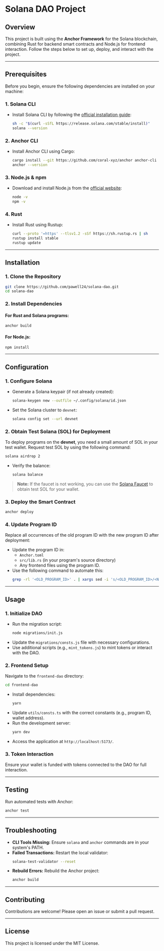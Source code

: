 # Solana DAO Project

## Overview

This project is built using the **Anchor Framework** for the Solana blockchain, combining Rust for backend smart contracts and Node.js for frontend interaction. Follow the steps below to set up, deploy, and interact with the project.

---

## Prerequisites

Before you begin, ensure the following dependencies are installed on your machine:

### 1. **Solana CLI**

- Install Solana CLI by following the [official installation guide](https://docs.solana.com/cli/install-solana-cli-tools):
  ```bash
  sh -c "$(curl -sSfL https://release.solana.com/stable/install)"
  solana --version
  ```

### 2. **Anchor CLI**

- Install Anchor CLI using Cargo:
  ```bash
  cargo install --git https://github.com/coral-xyz/anchor anchor-cli --locked
  anchor --version
  ```

### 3. **Node.js & npm**

- Download and install Node.js from the [official website](https://nodejs.org/):
  ```bash
  node -v
  npm -v
  ```

### 4. **Rust**

- Install Rust using Rustup:
  ```bash
  curl --proto '=https' --tlsv1.2 -sSf https://sh.rustup.rs | sh
  rustup install stable
  rustup update
  ```

---

## Installation

### 1. Clone the Repository

```bash
git clone https://github.com/pawell24/solana-dao.git
cd solana-dao
```

### 2. Install Dependencies

#### For Rust and Solana programs:

```bash
anchor build
```

#### For Node.js:

```bash
npm install
```

---

## Configuration

### 1. Configure Solana

- Generate a Solana keypair (if not already created):
  ```bash
  solana-keygen new --outfile ~/.config/solana/id.json
  ```
- Set the Solana cluster to `devnet`:
  ```bash
  solana config set --url devnet
  ```

### 2. Obtain Test Solana (SOL) for Deployment

To deploy programs on the **devnet**, you need a small amount of SOL in your test wallet. Request test SOL by using the following command:

```bash
solana airdrop 2
```

- Verify the balance:
  ```bash
  solana balance
  ```

> **Note:** If the faucet is not working, you can use the [Solana Faucet](https://solfaucet.com/) to obtain test SOL for your wallet.

### 3. Deploy the Smart Contract

```bash
anchor deploy
```

### 4. Update Program ID

Replace all occurrences of the old program ID with the new program ID after deployment:

- Update the program ID in:
  - `Anchor.toml`
  - `src/lib.rs` (in your program's source directory)
  - Any frontend files using the program ID.
- Use the following command to automate this:
  ```bash
  grep -rl '<OLD_PROGRAM_ID>' . | xargs sed -i 's/<OLD_PROGRAM_ID>/<NEW_PROGRAM_ID>/g'
  ```

---

## Usage

### 1. Initialize DAO

- Run the migration script:
  ```bash
  node migrations/init.js
  ```
- Update the `migrations/consts.js` file with necessary configurations.
- Use additional scripts (e.g., `mint_tokens.js`) to mint tokens or interact with the DAO.

### 2. Frontend Setup

Navigate to the `frontend-dao` directory:

```bash
cd frontend-dao
```

- Install dependencies:
  ```bash
  yarn
  ```
- Update `utils/consts.ts` with the correct constants (e.g., program ID, wallet address).
- Run the development server:
  ```bash
  yarn dev
  ```
- Access the application at `http://localhost:5173/`.

### 3. Token Interaction

Ensure your wallet is funded with tokens connected to the DAO for full interaction.

---

## Testing

Run automated tests with Anchor:

```bash
anchor test
```

---

## Troubleshooting

- **CLI Tools Missing:** Ensure `solana` and `anchor` commands are in your system's PATH.
- **Failed Transactions:** Restart the local validator:
  ```bash
  solana-test-validator --reset
  ```
- **Rebuild Errors:** Rebuild the Anchor project:
  ```bash
  anchor build
  ```

---

## Contributing

Contributions are welcome! Please open an issue or submit a pull request.

---

## License

This project is licensed under the MIT License.

